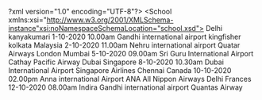 ?xml version="1.0" encoding="UTF-8"?><?xml-stylesheet type="text/xsl" href="school.xsl"?>
<School xmlns:xsi="http://www.w3.org/2001/XMLSchema-instance"xsi:noNamespaceSchemaLocation="school.xsd"> 
<school> 
<From>Delhi</From> <To>kanyakumari</To> <Date>1-10-2020</Date> <Time>10.00am</Time>
 <Place>Gandhi international airport</Place> <Flightname>kingfisher</Flightname></school><school> 
 <From>kolkata</From> <To>Malaysia</To> <Date>2-10-2020</Date> <Time>11.00am</Time> 
 <Place>Nehru international airport</Place> <Flightname>Quatar Airways</Flightname></school>
 <school> <From>London</From> <To>Mumbai</To> <Date>5-10-2020</Date> <Time>09.00am</Time>
  <Place>Sri Guru International Airport</Place> <Flightname>Cathay Pacific Airway</Flightname></sea>
  <school> <From>Dubai</From> <To>Singapore</To> <Date>8-10-2020</Date> <Time>10.30am</Time> 
  <Place>Dubai International Airport</Place> <Flightname>Singapore Airlines</Flightname></school>
  <school> <From>Chennai</From> <To>Canada</To> <Date>10-10-2020</Date> <Time>02.00pm</Time> 
  <Place>Anna international Airport</Place> <Flightname>ANA All Nippon Airways</Flightname></school>
  <school> <From>Delhi</From> <To>Frances</To> <Date>12-10-2020</Date> 
<Time>08.00am</Time>
 <Place>Indira Gandhi international airport</Place> 
<Flightname>Quantas Airway</Flightname></school></School>
